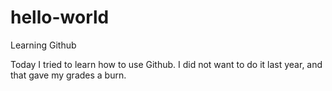 # hello-world
Learning Github

Today I tried to learn how to use Github. 
I did not want to do it last year, and that gave my grades a burn.
